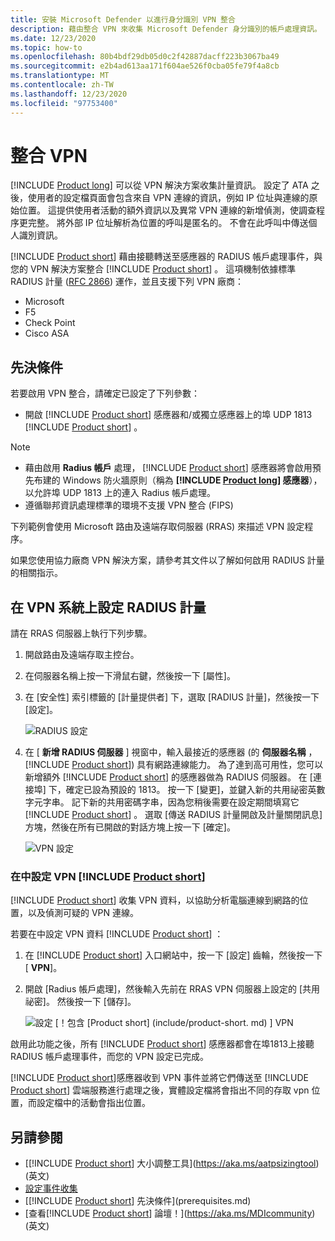 ```yaml
---
title: 安裝 Microsoft Defender 以進行身分識別 VPN 整合
description: 藉由整合 VPN 來收集 Microsoft Defender 身分識別的帳戶處理資訊。
ms.date: 12/23/2020
ms.topic: how-to
ms.openlocfilehash: 80b4bdf29db05d0c2f42887dacff223b3067ba49
ms.sourcegitcommit: e2b4ad613aa171f604ae526f0cba05fe79f4a8cb
ms.translationtype: MT
ms.contentlocale: zh-TW
ms.lasthandoff: 12/23/2020
ms.locfileid: "97753400"
---
```

# <a name="integrate-vpn"></a>整合 VPN

[!INCLUDE [Product long](includes/product-long.md)] 可以從 VPN 解決方案收集計量資訊。 設定了 ATA 之後，使用者的設定檔頁面會包含來自 VPN 連線的資訊，例如 IP 位址與連線的原始位置。 這提供使用者活動的額外資訊以及異常 VPN 連線的新增偵測，使調查程序更完整。 將外部 IP 位址解析為位置的呼叫是匿名的。 不會在此呼叫中傳送個人識別資訊。

[!INCLUDE [Product short](includes/product-short.md)] 藉由接聽轉送至感應器的 RADIUS 帳戶處理事件，與您的 VPN 解決方案整合 [!INCLUDE [Product short](includes/product-short.md)] 。 這項機制依據標準 RADIUS 計量 ([RFC 2866](https://tools.ietf.org/html/rfc2866)) 運作，並且支援下列 VPN 廠商：

- Microsoft
- F5
- Check Point
- Cisco ASA

## <a name="prerequisites"></a>先決條件

若要啟用 VPN 整合，請確定已設定了下列參數：

- 開啟 [!INCLUDE [Product short](includes/product-short.md)] 感應器和/或獨立感應器上的埠 UDP 1813 [!INCLUDE [Product short](includes/product-short.md)] 。

> [!NOTE]
>
> - 藉由啟用 **Radius 帳戶** 處理， [!INCLUDE [Product short](includes/product-short.md)] 感應器將會啟用預先布建的 Windows 防火牆原則（稱為 **[!INCLUDE [Product long](includes/product-long.md)] 感應器**），以允許埠 UDP 1813 上的連入 Radius 帳戶處理。
> - 遵循聯邦資訊處理標準的環境不支援 VPN 整合 (FIPS) 

下列範例會使用 Microsoft 路由及遠端存取伺服器 (RRAS) 來描述 VPN 設定程序。

如果您使用協力廠商 VPN 解決方案，請參考其文件以了解如何啟用 RADIUS 計量的相關指示。

## <a name="configure-radius-accounting-on-the-vpn-system"></a>在 VPN 系統上設定 RADIUS 計量

請在 RRAS 伺服器上執行下列步驟。

1. 開啟路由及遠端存取主控台。
1. 在伺服器名稱上按一下滑鼠右鍵，然後按一下 [屬性]。
1. 在 [安全性] 索引標籤的 [計量提供者] 下，選取 [RADIUS 計量]，然後按一下 [設定]。

    ![RADIUS 設定](media/radius-setup.png)

1. 在 [ **新增 RADIUS 伺服器** ] 視窗中，輸入最接近的感應器 (的 **伺服器名稱** ， [!INCLUDE [Product short](includes/product-short.md)]) 具有網路連線能力。 為了達到高可用性，您可以新增額外 [!INCLUDE [Product short](includes/product-short.md)] 的感應器做為 RADIUS 伺服器。 在 [連接埠] 下，確定已設為預設的 1813。 按一下 [變更]，並鍵入新的共用祕密英數字元字串。 記下新的共用密碼字串，因為您稍後需要在設定期間填寫它 [!INCLUDE [Product short](includes/product-short.md)] 。 選取 [傳送 RADIUS 計量開啟及計量關閉訊息] 方塊，然後在所有已開啟的對話方塊上按一下 [確定]。

    ![VPN 設定](media/vpn-set-accounting.png)

### <a name="configure-vpn-in-product-short"></a>在中設定 VPN [!INCLUDE [Product short](includes/product-short.md)]

[!INCLUDE [Product short](includes/product-short.md)] 收集 VPN 資料，以協助分析電腦連線到網路的位置，以及偵測可疑的 VPN 連線。

若要在中設定 VPN 資料 [!INCLUDE [Product short](includes/product-short.md)] ：

1. 在 [!INCLUDE [Product short](includes/product-short.md)] 入口網站中，按一下 [設定] 齒輪，然後按一下 [ **VPN**]。
1. 開啟 [Radius 帳戶處理]，然後輸入先前在 RRAS VPN 伺服器上設定的 [共用祕密]。 然後按一下 [儲存]。

    ![設定 [！包含 [Product short] (include/product-short. md) ] VPN](media/vpn-radius.png)

啟用此功能之後，所有 [!INCLUDE [Product short](includes/product-short.md)] 感應器都會在埠1813上接聽 RADIUS 帳戶處理事件，而您的 VPN 設定已完成。

 [!INCLUDE [Product short](includes/product-short.md)]感應器收到 VPN 事件並將它們傳送至 [!INCLUDE [Product short](includes/product-short.md)] 雲端服務進行處理之後，實體設定檔將會指出不同的存取 vpn 位置，而設定檔中的活動會指出位置。

## <a name="see-also"></a>另請參閱

- [[!INCLUDE [Product short](includes/product-short.md)] 大小調整工具](https://aka.ms/aatpsizingtool) \(英文\)
- [設定事件收集](configure-event-collection.md)
- [[!INCLUDE [Product short](includes/product-short.md)] 先決條件](prerequisites.md)
- [查看[!INCLUDE [Product short](includes/product-short.md)] 論壇！](https://aka.ms/MDIcommunity)\(英文\)
